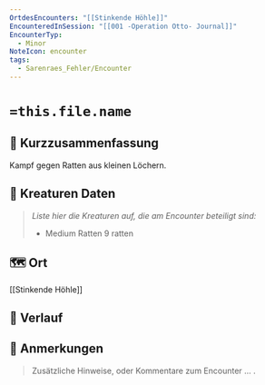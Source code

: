 ```yaml
---
OrtdesEncounters: "[[Stinkende Höhle]]"
EncounteredInSession: "[[001 -Operation Otto- Journal]]"
EncounterTyp:
  - Minor
NoteIcon: encounter
tags:
  - Sarenraes_Fehler/Encounter
---
```

# `=this.file.name`
## 📝 Kurzzusammenfassung
Kampf gegen Ratten aus kleinen Löchern.

## 🐾 Kreaturen Daten
> *Liste hier die Kreaturen auf, die am Encounter beteiligt sind:* 
> - Medium Ratten    9 ratten

## 🗺️ Ort
[[Stinkende Höhle]]

## 📖 Verlauf


## 📌 Anmerkungen
> Zusätzliche Hinweise, oder Kommentare zum Encounter
> ... .



